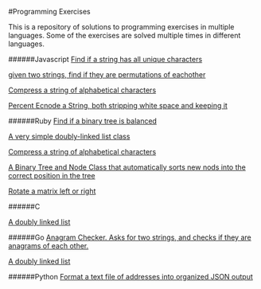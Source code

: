 #Programming Exercises

This is a repository of solutions to programming exercises in multiple languages. Some of the
exercises are solved multiple times in different languages.

######Javascript
[Find if a string has all unique characters](javascript/has-all-uniq-chars.js)

[given two strings, find if they are permutations of eachother](javascript/permutation-finder.js)

[Compress a string of alphabetical characters](javascript/string_compressor.js)

[Percent Ecnode a String, both stripping white space and keeping it](javascript/percent-encoding-string.js)

######Ruby
[Find if a binary tree is balanced](ruby/is_balanced_tree.rb)

[A very simple doubly-linked list class](ruby/linked_list.rb)

[Compress a string of alphabetical characters](ruby/string_compressor.rb)

[A Binary Tree and Node Class that automatically sorts new nods into the correct position in the tree](ruby/binary_tree.rb)

[Rotate a matrix left or right](ruby/rotate_matrix.rb)

######C

[A doubly linked list](c/double_linked_list.c)

######Go
[Anagram Checker. Asks for two strings, and checks if they are anagrams of each other.](https://github.com/arelenglish/go-anagram-checker)

[A doubly linked list](go/double_linked_list.go)

######Python
[Format a text file of addresses into organized JSON output](https://github.com/arelenglish/rolodex)
